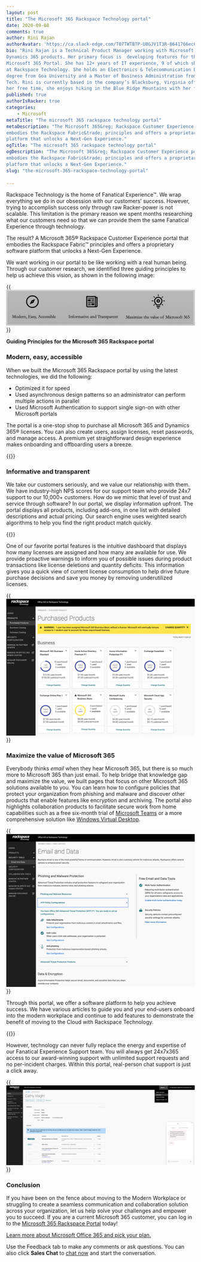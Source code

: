 ```yaml
---
layout: post
title: "The Microsoft 365 Rackspace Technology portal"
date: 2020-09-08
comments: true
author: Rini Rajan
authorAvatar: 'https://ca.slack-edge.com/T07TWTBTP-U0GJV1T3R-8641766ec683-512'
bio: "Rini Rajan is a Technical Product Manager working with Microsoft 365 and
Dynamics 365 products. Her primary focus is  developing features for the Rackspace
Microsoft 365 Portal. She has 12+ years of IT experience, 9 of which she has spent
at Rackspace Technology. She holds an Electronics & Telecommunication Engineering
degree from Goa University and a Master of Business Administration from Virginia
Tech. Rini is currently based in the company’s Blacksburg, Virginia office. In
her free time, she enjoys hiking in the Blue Ridge Mountains with her family."
published: true
authorIsRacker: true
categories:
    - Microsoft
metaTitle: "The microsoft 365 rackspace technology portal"
metaDescription: "The Microsoft 365&reg; Rackspace Customer Experience portal
embodies the Rackspace Fabric&trade; principles and offers a proprietary software
platform that unlocks a Next-Gen Experience."
ogTitle: "The microsoft 365 rackspace technology portal"
ogDescription: "The Microsoft 365&reg; Rackspace Customer Experience portal
embodies the Rackspace Fabric&trade; principles and offers a proprietary software
platform that unlocks a Next-Gen Experience."
slug: "the-microsoft-365-rackspace-technology-portal"

---
```


Rackspace Technology is the home of Fanatical Experience&trade;. We wrap
everything we do in our obsession with our customers’ success. However, trying
to accomplish success only through raw Racker-power is not scalable. This
limitation is the primary reason we spent months researching what our customers
need so that we can provide them the same Fanatical Experience through technology.

<!--more-->

The result? A Microsoft 365&reg; Rackspace Customer Experience portal that
embodies the Rackspace Fabric&trade; principles and offers a proprietary software
platform that unlocks a Next-Gen Experience.

We want working in our portal to be like working with a real human being. Through
our customer research, we identified three guiding principles to help us achieve
this vision, as shown in the following image:

{{<img src="0_GuidingPrinciples.png" title="" alt="">}}

**Guiding Principles for the Microsoft 365 Rackspace portal**

### Modern, easy, accessible

When we built the Microsoft 365 Rackspace portal by using the latest technologies,
we did the following:

- Optimized it for speed
- Used asynchronous design patterns so an administrator can perform multiple actions in parallel
- Used Microsoft Authentication to support single sign-on with other Microsoft portals

The portal is a one-stop shop to purchase all Microsoft 365 and Dynamics 365&reg;
licenses. You can also create users, assign licenses, reset passwords, and manage
access. A premium yet straightforward design experience makes onboarding and
offboarding users a breeze.

{{<img src="1_User Management.png" title="" alt="">}}

### Informative and transparent

We take our customers seriously, and we value our relationship with them. We
have industry-high NPS scores for our support team who provide 24x7 support to
our 10,000+ customers. How do we mimic that level of trust and service through
software? In our portal, we display information upfront. The portal displays all
products, including add-ons, in one list with detailed descriptions and actual
pricing. Our search engine uses weighted search algorithms to help you find the
right product match quickly.

{{<img src="2_List Products.png" title="" alt="">}}

One of our favorite portal features is the intuitive dashboard that displays how
many licenses are assigned and how many are available for use. We provide
proactive warnings to inform you of possible issues during product transactions
like license deletions and quantity deficits. This information gives you a quick
view of current license consumption to help drive future purchase decisions and
save you money by removing underutilized licenses.

{{<img src="3_Dashboard.png" title="" alt="">}}

### Maximize the value of Microsoft 365

Everybody thinks *email* when they hear Microsoft 365, but there is so much more
to Microsoft 365 than just email. To help bridge that knowledge gap and maximize
the value, we built pages that focus on other Microsoft 365 solutions available
to you. You can learn how to configure policies that protect your organization
from phishing and malware and discover other products that enable features like
encryption and archiving. The portal also highlights collaboration products to
facilitate secure work from home capabilities such as a free six-month trial of
[Microsoft Teams](https://support.rackspace.com/how-to/getting-started-with-microsoft-teams/)
or a more comprehensive solution like
[Windows Virtual Desktop](https://www.rackspace.com/sites/default/files/white-papers/Rackspace-Data-Sheet-Crisis-Solutions-Work-Anywhere-Microsoft-MST-TSK-1223_US_rnd03.pdf).

{{<img src="4_Security.png" title="" alt="">}}

Through this portal, we offer a software platform to help you achieve success.
We have various articles to guide you and your end-users onboard into the modern
workplace and continue to add features to demonstrate the benefit of moving to
the Cloud with Rackspace Technology.

{{<img src="5_Support Tool.png" title="" alt="">}}

However, technology can never fully replace the energy and expertise of our
Fanatical Experience Support team. You will always get 24x7x365 access to our
award-winning support with unlimited support requests and no per-incident charges.
Within this portal, real-person chat support is just a click away.

{{<img src="6_Chat.png" title="" alt="">}}

### Conclusion

If you have been on the fence about moving to the Modern Workplace or struggling
to create a seamless communication and collaboration solution across your
organization, let us help solve your challenges and empower you to succeed. If
you are a current Microsoft 365 customer, you can log in to the
[Microsoft 365 Rackspace Portal](https://office365.cp.rackspace.com/) today!

<a class="cta red" id="cta" href="https://www.rackspace.com/microsoft/office-365/pick-your-plan">Learn more about Microsoft Office 365 and pick your plan.</a>

Use the Feedback tab to make any comments or ask questions. You can also click
**Sales Chat** to [chat now](https://www.rackspace.com/) and start the conversation.

